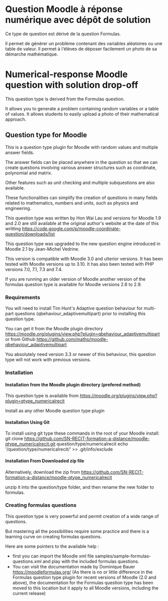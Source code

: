 # Question Moodle à réponse numérique avec dépôt de solution
 
 Ce type de question est dérivé de la question Formulas.
 
 Il permet de générer un problème contenant des variables aléatoires ou une table de valeur.
 Il permet à l'élèves de déposer facilement un photo de sa démarche mathématique.
 
# Numerical-response Moodle question with solution drop-off
 
  This question type is derived from the Formulas question.
 
  It allows you to generate a problem containing random variables or a table of values.
  It allows students to easily upload a photo of their mathematical approach.

Question type for Moodle
---------------------------------
This is a question type plugin for Moodle with random values and multiple answer fields.

The answer fields can be placed anywhere in the question so that we can create questions involving various answer structures such as coordinate, polynomial and matrix.

Other features such as unit checking and multiple subquestions are also available.

These functionalities can simplify the creation of questions in many fields related to mathematics, numbers and units, such as physics and engineering. 

This question type was written by Hon Wai Lau and versions for Moodle 1.9 and 2.0 are still available at the original author's website at the date of this writting
https://code.google.com/p/moodle-coordinate-question/downloads/list

This question type was upgraded to the new question engine introduced in Moodle 2.1 by Jean-Michel Vedrine.

This version is compatible with Moodle 3.0 and ulterior versions. It has been tested with Moodle versions up to 3.10. It has also been tested with PHP versions 7.0, 7.1, 7.3 and 7.4.

If you are running an older version of Moodle another version of the formulas question type is available for Moodle versions 2.6 to 2.9.


### Requirements

You will need to install Tim Hunt's Adaptive question behaviour for multi-part questions (qbehaviour_adaptivemultipart) prior to installing this question type.

You can get it from the Moodle plugin directory https://moodle.org/plugins/view.php?plugin=qbehaviour_adaptivemultipart
or from Github https://github.com/maths/moodle-qbehaviour_adaptivemultipart

You absolutely need version 3.3 or newer of this behaviour, this question type will not work with previous versions.


### Installation

#### Installation from the Moodle plugin directory (prefered method)

This question type is available from https://moodle.org/plugins/view.php?plugin=qtype_numericalrecit

Install as any other Moodle question type plugin

#### Installation Using Git

To install using git type these commands in the root of your Moodle install:
    git clone https://github.com/SN-RECIT-formation-a-distance/moodle-qtype_numericalrecit.git question/type/numericalrecit
    echo '/question/type/numericalrecit/' >> .git/info/exclude


#### Installation From Downloaded zip file

Alternatively, download the zip from https://github.com/SN-RECIT-formation-a-distance/moodle-qtype_numericalrecit

unzip it into the question/type folder, and then rename the new folder to formulas.

### Creating formulas questions
This question type is very powerful and permit creation of a wide range of questions.

But mastering all the possibilities require some practice and there is a learning curve on creating formulas questions.

Here are some pointers to the available help :
* first you can import the Moodle xml file samples/sample-formulas-questions.xml and play with the included formulas questions.
* You can visit the documentation made by Dominique Bauer https://moodleformulas.org/
  (As there is no or little difference in the Formulas question type plugin for recent versions of Moodle (2.0 and above),
  the documentation for the Formulas question type has been moved to this location but it apply to all Moodle versions,
  including the current release)